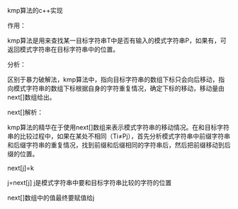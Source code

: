 kmp算法的c++实现

作用：

kmp算法是用来查找某一目标字符串T中是否有输入的模式字符串P，如果有，可返回模式字符串在目标字符串中的位置。

分析：

区别于暴力破解法，kmp算法中，指向目标字符串的数组下标只会向后移动，指向模式字符串的数组下标根据自身的字符重复情况，确定下标的移动，移动量由next[]数组给出。

next[]解析：

kmp算法的精华在于使用next[]数组来表示模式字符串的移动情况。在和目标字符串的比较过程中，如果在某处不相同（Ti≠Pj），首先分析模式字符串中前缀字符串和后缀字符串的重复情况，找到前缀和后缀相同的字符串后，然后把前缀移动到后缀的位置。

next[j]=k

j=next[j]  j是模式字符串中要和目标字符串比较的字符的位置

next[]数组中的值最终要赋值给j

